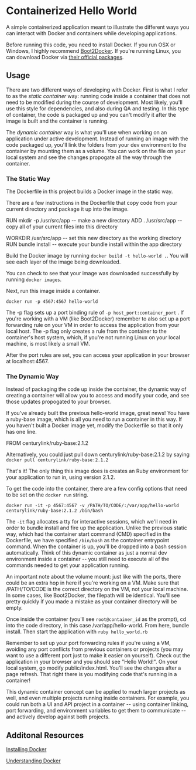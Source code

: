 # Containerized Hello World

A simple containerized application meant to illustrate the different ways you can interact with Docker and containers while developing applications.

Before running this code, you need to install Docker. If you run OSX or Windows, I highly recommend [Boot2Docker](http://boot2docker.io/). If you're running Linux, you can download Docker via [their official packages](https://docs.docker.com/installation/#installation).


## Usage

There are two different ways of developing with Docker. First is what I refer to as the *static container* way: running code inside a container that does not need to be modified during the course of development. Most likely, you'll use this style for dependencies, and also during QA and testing. In this type of container, the code is packaged up and you can't modify it after the image is built and the container is running.

The *dynamic container* way is what you'll use when working on an application under active development. Instead of running an image with the code packaged up, you'll link the folders from your dev environment to the container by mounting them as a volume. You can work on the file on your local system and see the changes propogate all the way through the container.


### The Static Way

The Dockerfile in this project builds a Docker image in the static way.

There are a few instructions in the Dockerfile that copy code from your current directory and package it up into the image.

RUN mkdir -p /usr/src/app -- make a new directory
ADD . /usr/src/app -- copy all of your current files into this directory

WORKDIR /usr/src/app -- set this new directory as the working directory
RUN bundle install -- execute your bundle install within the app directory


Build the Docker image by running ```docker build -t hello-world .```. You will see each layer of the image being downloaded.

You can check to see that your image was downloaded successfully by running ```docker images```.

Next, run this image inside a container.

```docker run -p 4567:4567 hello-world```

The -p flag sets up a port binding rule of ```-p host_port:container_port``` . If you're working with a VM (like Boot2Docker) remember to also set up a port forwarding rule on your VM in order to access the application from your local host. The -p flag only creates a rule from the container to the container's host system, which, if you're not running Linux on your local machine, is most likely a small VM.

After the port rules are set, you can access your application in your browser at localhost:4567.


### The Dynamic Way

Instead of packaging the code up inside the container, the dynamic way of creating a container will allow you to access and modify your code, and see those updates propogated to your browser.

If you've already built the previous hello-world image, great news! You have a ruby-base image, which is all you need to run a container in this way. If you haven't built a Docker image yet, modify the Dockerfile so that it only has one line.

FROM centurylink/ruby-base:2.1.2

Alternatively, you could just pull down centurylink/ruby-base:2.1.2 by saying ```docker pull centurylink/ruby-base:2.1.2```

That's it! The only thing this image does is creates an Ruby environment for your application to run in, using version 2.1.2.

To get the code into the container, there are a few config options that need to be set on the ```docker run``` string.

```docker run -it -p 4567:4567 -v /PATH/TO/CODE/:/var/app/hello-world centurylink/ruby-base:2.1.2 /bin/bash```

The ```-it``` flag allocates a tty for interactive sessions, which we'll need in order to bundle install and fire up the application. Unlike the previous static way, which had the container start command (CMD) specified in the Dockerfile, we have specified ```/bin/bash``` as the container entrypoint command. When the container is up, you'll be dropped into a bash session automatically. Think of this dynamic container as just a normal dev environment inside a container -- you still need to execute all of the commands needed to get your application running.

An important note about the volume mount: just like with the ports, there could be an extra hop in here if you're working on a VM. Make sure that /PATH/TO/CODE is the correct directory on the VM, not your local machine. In some cases, like Boot2Docker, the filepath will be identical. You'll see pretty quickly if you made a mistake as your container directory will be empty.

Once inside the container (you'll see `root@container_id` as the prompt), cd into the code directory, in this case /var/app/hello-world. From here, bundle install. Then start the application with `ruby hello_world.rb`

Remember to set up your port forwarding rules if you're using a VM, avoiding any port conflicts from previous containers or projects (you may want to use a different port just to make it easier on yourself). Check out the application in your browser and you should see "Hello World!". On your local system, go modify public/index.html. You'll see the changes after a page refresh. That right there is you modifying code that's running in a container!

This dynamic container concept can be applied to much larger projects as well, and even multiple projects running inside containers. For example, you could run both a UI and API project in a container -- using container linking, port forwarding, and environment variables to get them to communicate -- and actively develop against both projects.

## Additonal Resources

[Installing Docker](https://docs.docker.com/installation/#installation)

[Understanding Docker](https://docs.docker.com/introduction/understanding-docker/)
